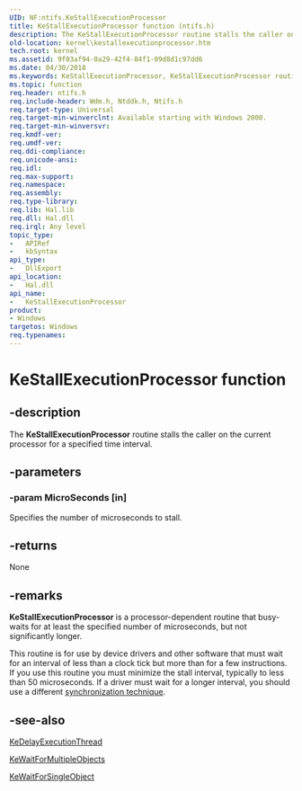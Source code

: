 ```yaml
---
UID: NF:ntifs.KeStallExecutionProcessor
title: KeStallExecutionProcessor function (ntifs.h)
description: The KeStallExecutionProcessor routine stalls the caller on the current processor for a specified time interval.
old-location: kernel\kestallexecutionprocessor.htm
tech.root: kernel
ms.assetid: 9f03af94-0a29-42f4-84f1-09d8d1c97dd6
ms.date: 04/30/2018
ms.keywords: KeStallExecutionProcessor, KeStallExecutionProcessor routine [Kernel-Mode Driver Architecture], k105_47405815-7368-4100-b39d-43f5a242f5c1.xml, kernel.kestallexecutionprocessor, wdm/KeStallExecutionProcessor
ms.topic: function
req.header: ntifs.h
req.include-header: Wdm.h, Ntddk.h, Ntifs.h
req.target-type: Universal
req.target-min-winverclnt: Available starting with Windows 2000.
req.target-min-winversvr: 
req.kmdf-ver: 
req.umdf-ver: 
req.ddi-compliance: 
req.unicode-ansi: 
req.idl: 
req.max-support: 
req.namespace: 
req.assembly: 
req.type-library: 
req.lib: Hal.lib
req.dll: Hal.dll
req.irql: Any level
topic_type:
-	APIRef
-	kbSyntax
api_type:
-	DllExport
api_location:
-	Hal.dll
api_name:
-	KeStallExecutionProcessor
product:
- Windows
targetos: Windows
req.typenames: 
---
```


# KeStallExecutionProcessor function


## -description


The <b>KeStallExecutionProcessor</b> routine stalls the caller on the current processor for a specified time interval.


## -parameters




### -param MicroSeconds [in]

Specifies the number of microseconds to stall.


## -returns



None




## -remarks



<b>KeStallExecutionProcessor</b> is a processor-dependent routine that busy-waits for at least the specified number of microseconds, but not significantly longer.

This routine is for use by device drivers and other software that must wait for an interval of less than a clock tick but more than for a few instructions. If you use this routine you must minimize the stall interval, typically to less than 50 microseconds. If a driver must wait for a longer interval, you should use a different <a href="https://msdn.microsoft.com/dfee2240-44df-43bc-8804-271203480664">synchronization technique</a>.




## -see-also




<a href="https://msdn.microsoft.com/library/windows/hardware/ff551986">KeDelayExecutionThread</a>



<a href="https://msdn.microsoft.com/library/windows/hardware/ff553324">KeWaitForMultipleObjects</a>



<a href="https://msdn.microsoft.com/library/windows/hardware/ff553350">KeWaitForSingleObject</a>
 

 


